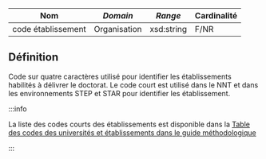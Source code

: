 | **Nom**            | ***Domain*** | ***Range*** | **Cardinalité** |
| ------------------ | ------------ | ----------- | --------------- |
| code établissement | Organisation | xsd:string  | F/NR            |

## Définition

Code sur quatre caractères utilisé pour identifier les établissements habilités à délivrer le doctorat. Le code court est utilisé dans le NNT et dans les environnements STEP et STAR pour identifier les établissement.

:::info

La liste des codes courts des établissements est disponible dans la [Table des codes des universités et établissements dans le guide méthodologique](https://documentation.abes.fr/sudoc/regles/CodesUnivEtab.htm)

:::